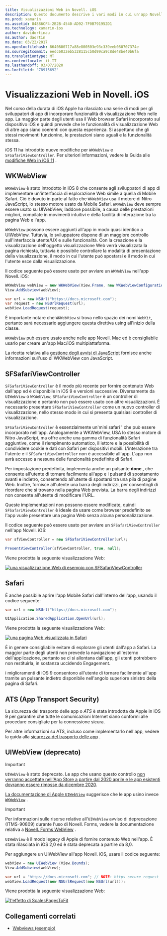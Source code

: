 ```yaml
---
title: Visualizzazioni Web in Novell. iOS
description: Questo documento descrive i vari modi in cui un'app Novell. iOS può visualizzare il contenuto Web. Vengono illustrati WKWebView, SFSafariViewController, Safari e la sicurezza del trasporto app.
ms.prod: xamarin
ms.assetid: 84886CF4-2B2B-4540-AD92-7F0B791952D1
ms.technology: xamarin-ios
author: davidortinau
ms.author: daortin
ms.date: 03/22/2017
ms.openlocfilehash: 8640800717a88e800503e93c339eeb080707374e
ms.sourcegitcommit: eedc6032eb5328115cb0d99ca9c8de48be40b6fa
ms.translationtype: MT
ms.contentlocale: it-IT
ms.lasthandoff: 03/07/2020
ms.locfileid: "78915692"
---
```

# <a name="web-views-in-xamarinios"></a>Visualizzazioni Web in Novell. iOS

Nel corso della durata di iOS Apple ha rilasciato una serie di modi per gli sviluppatori di app di incorporare funzionalità di visualizzazione Web nelle app. La maggior parte degli utenti usa il Web browser Safari incorporato sul dispositivo iOS e quindi prevede che le funzionalità di visualizzazione Web di altre app siano coerenti con questa esperienza. Si aspettano che gli stessi movimenti funzionino, le prestazioni siano uguali e la funzionalità stessa.

iOS 11 ha introdotto nuove modifiche per `WKWebView` e `SFSafariViewController`. Per ulteriori informazioni, vedere la Guida alle [modifiche Web in iOS 11](~/ios/platform/introduction-to-ios11/web.md) .

## <a name="wkwebview"></a>WKWebView

`WKWebView` è stato introdotto in iOS 8 che consente agli sviluppatori di app di implementare un'interfaccia di esplorazione Web simile a quella di Mobile Safari. Ciò è dovuto in parte al fatto che `WKWebView` usa il motore di Nitro JavaScript, lo stesso motore usato da Mobile Safari. `WKWebView` deve sempre essere usato su UIWebView, laddove possibile, a causa delle prestazioni migliori, compilate in movimenti intuitivi e della facilità di interazione tra la pagina Web e l'app.

`WKWebView` possono essere aggiunti all'app in modo quasi identico a UIWebView. Tuttavia, lo sviluppatore dispone di un maggiore controllo sull'interfaccia utente/UX e sulle funzionalità. Con la creazione e la visualizzazione dell'oggetto visualizzazione Web verrà visualizzata la pagina richiesta, tuttavia è possibile controllare la modalità di presentazione della visualizzazione, il modo in cui l'utente può spostarsi e il modo in cui l'utente esce dalla visualizzazione.  

Il codice seguente può essere usato per avviare un `WKWebView` nell'app Novell. iOS:

```csharp
WKWebView webView = new WKWebView(View.Frame, new WKWebViewConfiguration());
View.AddSubview(webView);

var url = new NSUrl("https://docs.microsoft.com");
var request = new NSUrlRequest(url);
webView.LoadRequest(request);
```

È importante notare che `WKWebView` si trova nello spazio dei nomi `WebKit`, pertanto sarà necessario aggiungere questa direttiva using all'inizio della classe.

`WKWebView` può essere usato anche nelle app Novell. Mac ed è consigliabile usarlo per creare un'app Mac/iOS multipiattaforma.

La ricetta relativa alla [gestione degli avvisi di JavaScript](https://github.com/xamarin/recipes/tree/master/Recipes/ios/content_controls/web_view/handle_javascript_alerts) fornisce anche informazioni sull'uso di WKWebView con JavaScript.

## <a name="sfsafariviewcontroller"></a>SFSafariViewController

 `SFSafariViewController` è il modo più recente per fornire contenuto Web dall'app ed è disponibile in iOS 9 e versioni successive. Diversamente da `UIWebView` o `WKWebView`, `SFSafariViewController` è un controller di visualizzazione e pertanto non può essere usato con altre visualizzazioni. È necessario presentare `SFSafariViewController` come un nuovo controller di visualizzazione, nello stesso modo in cui si presenta qualsiasi controller di visualizzazione.

 `SFSafariViewController` è essenzialmente un'mini safari ' che può essere incorporato nell'app. Analogamente a WKWebView, USA lo stesso motore di Nitro JavaScript, ma offre anche una gamma di funzionalità Safari aggiuntive, come il riempimento automatico, il lettore e la possibilità di condividere cookie e dati con Safari per dispositivi mobili. L'interazione tra l'utente e il `SFSafariViewController` non è accessibile all'app. L'app non avrà accesso a nessuna delle funzionalità predefinite di Safari.

Per impostazione predefinita, implementa anche un pulsante **done** , che consente all'utente di tornare facilmente all'app e i pulsanti di spostamento avanti e indietro, consentendo all'utente di spostarsi tra una pila di pagine Web. Inoltre, fornisce all'utente una barra degli indirizzi, per consentirgli di ricordare che si trovano nella pagina Web prevista. La barra degli indirizzi non consente all'utente di modificare l'URL.

Queste implementazioni non possono essere modificate, quindi `SFSafariViewController` è ideale da usare come browser predefinito se l'app vuole presentare una pagina Web senza alcuna personalizzazione.

Il codice seguente può essere usato per avviare un `SFSafariViewController` nell'app Novell. iOS:

```csharp
var sfViewController = new SFSafariViewController(url);

PresentViewController(sfViewController, true, null);
```

Viene prodotta la seguente visualizzazione Web:

[![una visualizzazione Web di esempio con SFSafariViewController](webview-images/sfsafariviewcontroller.png)](webview-images/sfsafariviewcontroller.png#lightbox)

## <a name="safari"></a>Safari

È anche possibile aprire l'app Mobile Safari dall'interno dell'app, usando il codice seguente:

```csharp
var url = new NSUrl("https://docs.microsoft.com");

UIApplication.SharedApplication.OpenUrl(url);
```

Viene prodotta la seguente visualizzazione Web:

[![una pagina Web visualizzata in Safari](webview-images/safari.png)](webview-images/safari.png#lightbox)

È in genere consigliabile evitare di esplorare gli utenti dall'app a Safari. La maggior parte degli utenti non prevede la navigazione all'esterno dell'applicazione, pertanto se ci si allontana dall'app, gli utenti potrebbero non restituirla, in sostanza uccidendo Engagement.

i miglioramenti di iOS 9 consentono all'utente di tornare facilmente all'app tramite un pulsante indietro disponibile nell'angolo superiore sinistro della pagina di Safari.

## <a name="app-transport-security"></a>ATS (App Transport Security)

La sicurezza del trasporto delle app o *ATS* è stata introdotta da Apple in iOS 9 per garantire che tutte le comunicazioni Internet siano conformi alle procedure consigliate per la connessione sicura.

Per altre informazioni su ATS, incluso come implementarlo nell'app, vedere la guida alla [sicurezza del trasporto delle app](~/ios/app-fundamentals/ats.md) .

## <a name="uiwebview-deprecated"></a>UIWebView (deprecato)

> [!IMPORTANT]
> `UIWebView` è stato deprecato. Le app che usano questo controllo [non verranno accettate nell'App Store a partire dal 2020 aprile e le app esistenti dovranno essere rimosse da dicembre 2020](https://developer.apple.com/news/?id=12232019b).
>
> [La documentazione di Apple `UIWebView`](https://developer.apple.com/documentation/uikit/uiwebview) suggerisce che le app usino invece [`WKWebView`](#wkwebview) .

> [!IMPORTANT]
> Per informazioni sulle risorse relative all'`UIWebView` avviso di deprecazione (ITMS-90809) durante l'uso di Novell. Forms, vedere la documentazione relativa a [Novell. Forms WebView](~/xamarin-forms/user-interface/webview.md#uiwebview-deprecation-and-app-store-rejection-itms-90809) .

`UIWebView` è il modo legacy di Apple di fornire contenuto Web nell'app. È stata rilasciata in iOS 2,0 ed è stata deprecata a partire da 8,0.

Per aggiungere un UIWebView all'app Novell. iOS, usare il codice seguente:

```csharp
webView = new UIWebView (View.Bounds);
View.AddSubview(webView);

var url = "https://docs.microsoft.com"; // NOTE: https secure request
webView.LoadRequest(new NSUrlRequest(new NSUrl(url)));
```

Viene prodotta la seguente visualizzazione Web:

[![l'effetto di ScalesPagesToFit](webview-images/webview.png)](webview-images/webview.png#lightbox)

## <a name="related-links"></a>Collegamenti correlati

- [Webviews (esempio)](https://docs.microsoft.com/samples/xamarin/ios-samples/webview)
